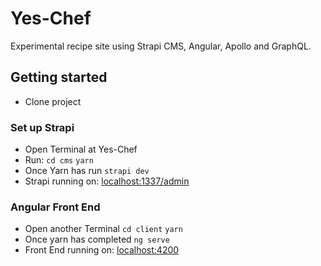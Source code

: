 # Yes-Chef

Experimental recipe site using Strapi CMS, Angular, Apollo and GraphQL.

## Getting started

- Clone project

### Set up Strapi
- Open Terminal at Yes-Chef
- Run:
    ```cd cms```
    ```yarn```
- Once Yarn has run
    ```strapi dev```
- Strapi running on:
    [localhost:1337/admin](http://localhost:1337/admin)

### Angular Front End
- Open another Terminal
    ```cd client```
    ```yarn```
- Once yarn has completed
    ```ng serve```
- Front End running on:
    [localhost:4200](http://localhost:4200)